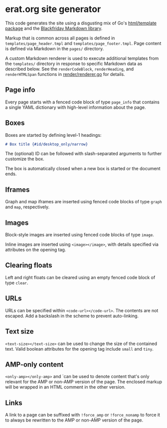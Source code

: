 # erat.org site generator

This code generates the site using a disgusting mix of Go's [html/template
package](https://golang.org/pkg/html/template/) and the [Blackfriday Markdown
library](https://github.com/russross/blackfriday).

Markup that is common across all pages is defined in
`templates/page_header.tmpl` and `templates/page_footer.tmpl`. Page content is
defined via Markdown in the `pages/` directory.

A custom Markdown renderer is used to execute additional templates from the
`templates/` directory in response to specific Markdown data as described below.
See the `renderCodeBlock`, `renderHeading`, and `renderHTMLSpan` functions in
[render/renderer.go](./render/renderer.go) for details.

## Page info

Every page starts with a fenced code block of type `page_info` that contains a
single YAML dictionary with high-level information about the page.

## Boxes

Boxes are started by defining level-1 headings:

```md
# Box title {#id/desktop_only/narrow}
```

The (optional) ID can be followed with slash-separated arguments to further
customize the box.

The box is automatically closed when a new box is started or the document ends.

## Iframes

Graph and map iframes are inserted using fenced code blocks of type `graph` and
`map`, respectively.

## Images

Block-style images are inserted using fenced code blocks of type `image`.

Inline images are inserted using `<image></image>`, with details specified via
attributes on the opening tag.

## Clearing floats

Left and right floats can be cleared using an empty fenced code block of type
`clear`.

## URLs

URLs can be specified within `<code-url></code-url>`. The contents are not
escaped. Add a backslash in the scheme to prevent auto-linking.

## Text size

`<text-size></text-size>` can be used to change the size of the contained text.
Valid boolean attributes for the opening tag include `small` and `tiny`.

## AMP-only content

`<only-amp></only-amp>` and `<only-nonamp></only-nonamp>can be used to denote
content that's only relevant for the AMP or non-AMP version of the page. The
enclosed markup will be wrapped in an HTML comment in the other version.

## Links

A link to a page can be suffixed with `!force_amp` or `!force_nonamp` to force
it to always be rewritten to the AMP or non-AMP version of the page.

